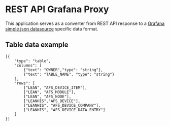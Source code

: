 # REST API Grafana Proxy

This application serves as a converter from REST API response to a [Grafana simple json
datasource](https://github.com/grafana/simple-json-datasource) specific data format.

## Table data example

```
[{
    "type": "table",
    "columns": [
        {"text": "OWNER","type": "string"},
        {"text": "TABLE_NAME", "type": "string"}
    ],
    "rows": [
        ["LEAN", "AFS_DEVICE_ITEM"],
        ["LEAN", "AFS_MODULE"],
        ["LEAN", "AFS_NODE"],
        ["LEANHIS","AFS_DEVICE"],
        ["LEANHIS", "AFS_DEVICE_COMPANY"],
        ["LEANHIS", "AFS_DEVICE_DATA_ENTRY"]
    ]
}]
```
